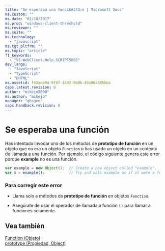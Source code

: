 ```yaml
---
title: "Se esperaba una funci&#243;n | Microsoft Docs"
ms.custom: ""
ms.date: "01/18/2017"
ms.prod: "windows-client-threshold"
ms.reviewer: ""
ms.suite: ""
ms.technology: 
  - "javascript"
ms.tgt_pltfrm: ""
ms.topic: "article"
f1_keywords: 
  - "VS.WebClient.Help.SCRIPT5002"
dev_langs: 
  - "JavaScript"
  - "TypeScript"
  - "DHTML"
ms.assetid: f62ade94-9f6f-4832-9b9b-49a06a385bbe
caps.latest.revision: 8
author: "mikejo5000"
ms.author: "mikejo"
manager: "ghogen"
caps.handback.revision: 8
---
```

# Se esperaba una funci&#243;n
Has intentado invocar uno de los métodos de **prototipo de función** en un objeto que no era un objeto `Function` o has usado un objeto en un contexto de llamada a una función.  Por ejemplo, el código siguiente genera este error porque **example** no es una función.  
  
```javascript  
var example = new Object();  // Create a new object called "example".  
var x = example();           // Try and call example as if it were a function.  
```  
  
### Para corregir este error  
  
-   Llama solo a métodos de **prototipo de función** en objetos `Function`.  
  
-   Asegúrate de usar el operador de llamada a función `()` para llamar a funciones solamente.  
  
## Vea también  
 [Function \(Objeto\)](../../javascript/reference/function-object-javascript.md)   
 [prototype \(Propiedad, Object\)](../../javascript/reference/prototype-property-object-javascript.md)